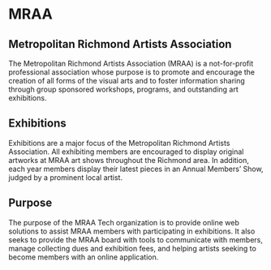 # MRAA
## Metropolitan Richmond Artists Association

The Metropolitan Richmond Artists Association (MRAA) is a not-for-profit professional association whose purpose is to promote and encourage the creation of all forms of the visual arts and to foster information sharing through group sponsored workshops, programs, and outstanding art exhibitions.

## Exhibitions
Exhibitions are a major focus of the Metropolitan Richmond Artists Association. All exhibiting members are encouraged to display original artworks at MRAA art shows throughout the Richmond area. In addition, each year members display their latest pieces in an Annual Members’ Show, judged by a prominent local artist.

## Purpose
The purpose of the MRAA Tech organization is to provide online web solutions to assist MRAA members with participating in exhibitions. It also seeks to provide the MRAA board with tools to communicate with members, manage collecting dues and exhibition fees, and helping artists seeking to become members with an online application.
<!--

**Here are some ideas to get you started:**

🙋‍♀️ A short introduction - what is your organization all about?
🌈 Contribution guidelines - how can the community get involved?
👩‍💻 Useful resources - where can the community find your docs? Is there anything else the community should know?
🍿 Fun facts - what does your team eat for breakfast?
🧙 Remember, you can do mighty things with the power of [Markdown](https://docs.github.com/github/writing-on-github/getting-started-with-writing-and-formatting-on-github/basic-writing-and-formatting-syntax)
-->
